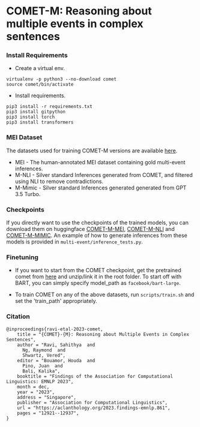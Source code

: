 # COMET-M: Reasoning about multiple events in complex sentences
### Install Requirements
- Create a virtual env.
```
virtualenv -p python3 --no-download comet
source comet/bin/activate 
```
- Install requirements.
```
pip3 install -r requirements.txt
pip3 install gitpython
pip3 install torch
pip3 install transformers
```

### MEI Dataset
The datasets used for training COMET-M versions are available [here](https://drive.google.com/drive/folders/1g4dlgXQANI3kPEAaMAA3ttS-NaGrBSr8?usp=share_link).
- MEI - The human-annotated MEI dataset containing gold multi-event inferences.
- M-NLI - Silver standard Inferences generated from COMET, and filtered using NLI to remove contradictions.
- M-Mimic - Silver standard Inferences generated generated from GPT 3.5 Turbo.

### Checkpoints
If you directly want to use the checkpoints of the trained models, you can download them on huggingface [COMET-M-MEI](https://huggingface.co/sahithyaravi/comet-m), [COMET-M-NLI](https://huggingface.co/sahithyaravi/comet-m-nli) and [COMET-M-MIMIC](https://huggingface.co/sahithyaravi/comet-m-mimic). An example of how to generate inferences from these models is provided in `multi-event/inference_tests.py`.

### Finetuning
- If you want to start from the COMET checkpoint, get the pretrained comet from [here](https://storage.googleapis.com/ai2-mosaic-public/projects/mosaic-kgs/comet-atomic_2020_BART.zip) and unzip/link it in the root folder. To start off with BART, you can simply specify model_path as `facebook/bart-large`.

- To train COMET on any of the above datasets, run `scripts/train.sh` and set the 'train_path' appropriately.

### Citation
```
@inproceedings{ravi-etal-2023-comet,
    title = "{COMET}-{M}: Reasoning about Multiple Events in Complex Sentences",
    author = "Ravi, Sahithya  and
      Ng, Raymond  and
      Shwartz, Vered",
    editor = "Bouamor, Houda  and
      Pino, Juan  and
      Bali, Kalika",
    booktitle = "Findings of the Association for Computational Linguistics: EMNLP 2023",
    month = dec,
    year = "2023",
    address = "Singapore",
    publisher = "Association for Computational Linguistics",
    url = "https://aclanthology.org/2023.findings-emnlp.861",
    pages = "12921--12937",
}
```



